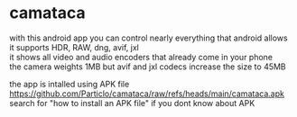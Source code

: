 # camataca
with this android app you can control nearly everything that android allows  
it supports HDR, RAW, dng, avif, jxl  
it shows all video and audio encoders that already come in your phone  
the camera weights 1MB but avif and jxl codecs increase the size to 45MB  

the app is intalled using APK file  
https://github.com/Particlo/camataca/raw/refs/heads/main/camataca.apk  
search for "how to install an APK file" if you dont know about APK

